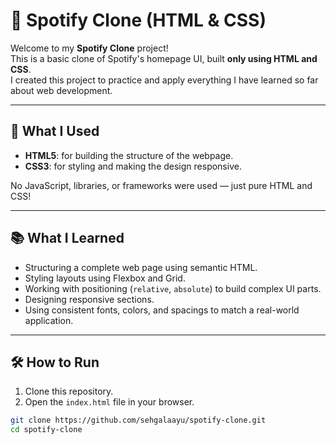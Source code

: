 # 🎵 Spotify Clone (HTML & CSS)

Welcome to my **Spotify Clone** project!  
This is a basic clone of Spotify's homepage UI, built **only using HTML and CSS**.  
I created this project to practice and apply everything I have learned so far about web development.

---

## 🚀 What I Used
- **HTML5**: for building the structure of the webpage.
- **CSS3**: for styling and making the design responsive.
  
No JavaScript, libraries, or frameworks were used — just pure HTML and CSS!

---

## 📚 What I Learned
- Structuring a complete web page using semantic HTML.
- Styling layouts using Flexbox and Grid.
- Working with positioning (`relative`, `absolute`) to build complex UI parts.
- Designing responsive sections.
- Using consistent fonts, colors, and spacings to match a real-world application.

---

## 🛠 How to Run
1. Clone this repository.
2. Open the `index.html` file in your browser.
   
```bash
git clone https://github.com/sehgalaayu/spotify-clone.git
cd spotify-clone
